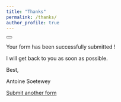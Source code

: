 ```yaml
---
title: "Thanks"
permalink: /thanks/
author_profile: true
---
```


<button id="theme-toggle" onclick="modeSwitcher()"></button>

<script>
const theme = localStorage.getItem('theme');
	if (theme === "dark") {
		document.documentElement.setAttribute('data-theme', 'dark');
	}
</script>

Your form has been successfully submitted !

I will get back to you as soon as possible.

Best,

Antoine Soetewey

[Submit another form](https://www.antoinesoetewey.com/contact/)

<script>
const userPrefers = getComputedStyle(document.documentElement).getPropertyValue('content');	

if (theme === "dark") {
	document.getElementById("theme-toggle").innerHTML = "Light Mode";
} else if (theme === "light") {
	document.getElementById("theme-toggle").innerHTML = "Dark Mode";
} else if  (userPrefers === "dark") {
	document.documentElement.setAttribute('data-theme', 'dark');
	window.localStorage.setItem('theme', 'dark');
	document.getElementById("theme-toggle").innerHTML = "Light Mode";
} else {
	document.documentElement.setAttribute('data-theme', 'light');
	window.localStorage.setItem('theme', 'light');
	document.getElementById("theme-toggle").innerHTML = "Dark Mode";
}

function modeSwitcher() {
	let currentMode = document.documentElement.getAttribute('data-theme');
	if (currentMode === "dark") {
		document.documentElement.setAttribute('data-theme', 'light');
		window.localStorage.setItem('theme', 'light');
		document.getElementById("theme-toggle").innerHTML = "Dark Mode";
	} else {
		document.documentElement.setAttribute('data-theme', 'dark');
		window.localStorage.setItem('theme', 'dark');
		document.getElementById("theme-toggle").innerHTML = "Light Mode";
	}
}
</script>